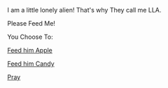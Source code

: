 I am a little lonely alien! That's why They call me LLA.

Please Feed Me!

You Choose To:

[Feed him Apple](../little-me/Apple/Apple.md)

[Feed him Candy](../little-me/Candy/Candy.md)

[Pray](../little-me/Pray/Pray.md)